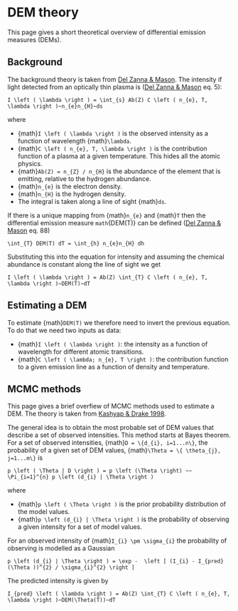 # DEM theory

This page gives a short theoretical overview of differential emission measures (DEMs).

## Background
The background theory is taken from [Del Zanna & Mason].
The intensity if light detected from an optically thin plasma is ([Del Zanna & Mason] eq. 5):

```{math}
I \left ( \lambda \right ) = \int_{s} Ab(Z) C \left ( n_{e}, T, \lambda \right )~n_{e}n_{H}~ds
```
where

- {math}`I \left ( \lambda \right )` is the observed intensity as a function of wavelength {math}`\lambda`.
- {math}`C \left ( n_{e}, T, \lambda \right )` is the contribution function of a plasma at a given temperature. This hides all the atomic physics.
- {math}`Ab(Z) = n_{Z} / n_{H}` is the abundance of the element that is emitting, relative to the hydrogen abundance.
- {math}`n_{e}` is the electron density.
- {math}`n_{H}` is the hydrogen density.
- The integral is taken along a line of sight {math}`ds`.

If there is a unique mapping from {math}`n_{e}` and {math}`T` then the differential emission measure `math`{DEM(T)} can be defined ([Del Zanna & Mason] eq. 88)
```{math}
\int_{T} DEM(T) dT = \int_{h} n_{e}n_{H} dh
```

Substituting this into the equation for intensity and assuming the chemical abundance is constant along the line of sight we get
```{math}
I \left ( \lambda \right ) = Ab(Z) \int_{T} C \left ( n_{e}, T, \lambda \right )~DEM(T)~dT
```

[Del Zanna & Mason]: https://link.springer.com/article/10.1007/s41116-018-0015-3

## Estimating a DEM
To estimate {math}`DEM(T)` we therefore need to invert the previous equation.
To do that we need two inputs as data:
- {math}`I \left ( \lambda \right )`: the intensity as a function of wavelength for different atomic transitions.
- {math}`C \left ( \lambda; n_{e}, T \right )`: the contribution function to a given emission line as a function of density and temperature.


## MCMC methods

This page gives a brief overfiew of MCMC methods used to estimate a DEM.
The theory is taken from [Kashyap & Drake 1998](https://iopscience.iop.org/article/10.1086/305964/pdf).

The general idea is to obtain the most probable set of DEM values that describe a set of observed intensities.
This method starts at Bayes theorem.
For a set of observed intensities, {math}`D = \{d_{i}, i=1...n\}`, the probability of a given set of DEM values, {math}`\Theta = \{ \theta_{j}, j=1...m\}` is

```{math}
p \left ( \Theta | D \right ) = p \left (\Theta \right) ~~ \Pi_{i=1}^{n} p \left (d_{i} | \Theta \right )
```
where
- {math}`p \left ( \Theta \right )` is the prior probability distribution of the model values.
- {math}`p \left (d_{i} | \Theta \right )` is the probability of observing a given intensity for a set of model values.

For an observed intensity of {math}`I_{i} \pm \sigma_{i}` the probability of observing is modelled as a Gaussian

```{math}
p \left (d_{i} | \Theta \right ) = \exp -  \left [ (I_{i} - I_{pred}(\Theta ))^{2} / \sigma_{i}^{2} \right ]
```

The predicted intensity is given by
```{math}
I_{pred} \left ( \lambda \right ) = Ab(Z) \int_{T} C \left ( n_{e}, T, \lambda \right )~DEM(\Theta(T))~dT
```
